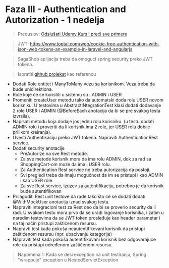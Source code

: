 # Faza III  - Authentication and Autorization - 1 nedelja

> Preduslov: [Odslušati Udemy Kurs i preći sve primere](http://rdevops.razvoj.saga.co.yu/BackendJavaObukaCollection/_git/SpringSecurity?path=%2FREADME.md&_a=preview)

> JWT: https://www.toptal.com/web/cookie-free-authentication-with-json-web-tokens-an-example-in-laravel-and-angularjs

> SagaShop aplijacija treba da omogući spring security preko JWT tokena.

> Ispratiti [github projekat](https://github.com/Yoh0xFF/java-spring-security-example) kao referencu

- Dodati Role entitet i ManyToMany vezu sa korisnikom. Veza treba da bude unidirektiona.
- Role koje će se koristiti u sistemu su : ADMIN i USER
- Promeniti createUser metodu tako da automatski doda rolu USER novom korisniku. U testovima u AbstractINtegrationTest klasi dodati dodavanje 2 role USER i ADMIN (@BeforeEach anotacija da bi se pre svakog testa izvrsila).
- Napisati metodu koja dodaje jos jednu rolu korisniku. (u testu dodati ADMIN rolu i proveriti da li korisnik ima 2 role, jer USER rolu dobije prilikom kreiranja).
- Uvesti Authentikaciju preko JWT tokena. Napraviti AuthenticationRest service.
- Dodati security anotacije
  - PreAutorize na sve Rest metode.
  - Za sve metode korisnik mora da ima rolu ADMIN, dok za rad sa ShoppingCart-om moze da ima i USER rolu.
  - Za Authentication Rest service ne treba autorizacija da postoji.
  - Svi pregledi treba da imaju mogućnost da im se pristupi i kao ADMIN i kao USER role.
  - Za sve Rest service, izuzev za autentifikaciju, potrebno je da korisnik bude autentifikovan
- Prilagoditi Rest unit testove da rade tako što će se dodati dodati @WithMockUser anotacija iznad svakog testa.
- Napraviti integracioni test za Rest deo da bi se proverio security da li radi. U svakom testu mora prvo da se uradi logovanje korisnika, i zatim u naredim testovima da se JWT token prosleđuje kao header parametar i na taj način pristupi zaštićenom resursu.
- Napravti test kada pokuša neautentifikovani korisnik da pristupi zaštićenom resursu (npr. ubacivanju kategorije)
- Napraviti test kada pokuša autentifikovani korisnik bez odgovarajuće role da pristupi određenom zaštićenom resursu.

> Napomena 1: Kada se desi exception na unit testiranju, Spring "wrappuje" exception u NestedServletException